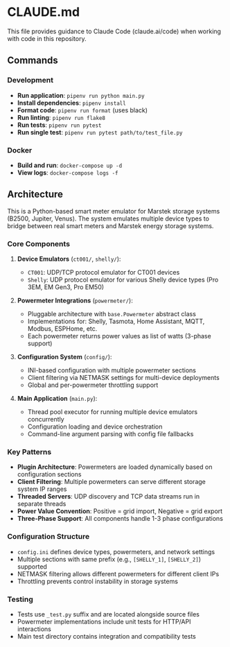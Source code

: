 # CLAUDE.md

This file provides guidance to Claude Code (claude.ai/code) when working with code in this repository.

## Commands

### Development
- **Run application**: `pipenv run python main.py`
- **Install dependencies**: `pipenv install`
- **Format code**: `pipenv run format` (uses black)
- **Run linting**: `pipenv run flake8`
- **Run tests**: `pipenv run pytest`
- **Run single test**: `pipenv run pytest path/to/test_file.py`

### Docker
- **Build and run**: `docker-compose up -d`
- **View logs**: `docker-compose logs -f`

## Architecture

This is a Python-based smart meter emulator for Marstek storage systems (B2500, Jupiter, Venus). The system emulates multiple device types to bridge between real smart meters and Marstek energy storage systems.

### Core Components

1. **Device Emulators** (`ct001/`, `shelly/`):
   - `CT001`: UDP/TCP protocol emulator for CT001 devices
   - `Shelly`: UDP protocol emulator for various Shelly device types (Pro 3EM, EM Gen3, Pro EM50)

2. **Powermeter Integrations** (`powermeter/`):
   - Pluggable architecture with `base.Powermeter` abstract class
   - Implementations for: Shelly, Tasmota, Home Assistant, MQTT, Modbus, ESPHome, etc.
   - Each powermeter returns power values as list of watts (3-phase support)

3. **Configuration System** (`config/`):
   - INI-based configuration with multiple powermeter sections
   - Client filtering via NETMASK settings for multi-device deployments
   - Global and per-powermeter throttling support

4. **Main Application** (`main.py`):
   - Thread pool executor for running multiple device emulators concurrently
   - Configuration loading and device orchestration
   - Command-line argument parsing with config file fallbacks

### Key Patterns

- **Plugin Architecture**: Powermeters are loaded dynamically based on configuration sections
- **Client Filtering**: Multiple powermeters can serve different storage system IP ranges
- **Threaded Servers**: UDP discovery and TCP data streams run in separate threads
- **Power Value Convention**: Positive = grid import, Negative = grid export
- **Three-Phase Support**: All components handle 1-3 phase configurations

### Configuration Structure

- `config.ini` defines device types, powermeters, and network settings
- Multiple sections with same prefix (e.g., `[SHELLY_1]`, `[SHELLY_2]`) supported
- NETMASK filtering allows different powermeters for different client IPs
- Throttling prevents control instability in storage systems

### Testing

- Tests use `_test.py` suffix and are located alongside source files
- Powermeter implementations include unit tests for HTTP/API interactions
- Main test directory contains integration and compatibility tests
